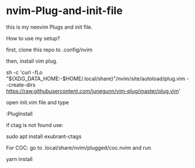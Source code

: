 # nvim-Plug-and-init-file
this is my neovim Plugs and init file.

How to use my setup? 

first, clone this repo to .config/nvim

then, install vim plug. 

sh -c 'curl -fLo "${XDG_DATA_HOME:-$HOME/.local/share}"/nvim/site/autoload/plug.vim --create-dirs \
       https://raw.githubusercontent.com/junegunn/vim-plug/master/plug.vim'


open init.vim file and type 

:PlugInstall


if ctag is not found use: 

sudo apt install exubrant-ctags


For COC: 
go to .local/share/nvim/plugged/coc.nvim
and run 

yarn install

